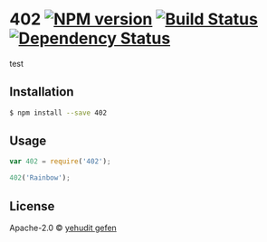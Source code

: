 # 402 [![NPM version][npm-image]][npm-url] [![Build Status][travis-image]][travis-url] [![Dependency Status][daviddm-image]][daviddm-url]
> 
test
## Installation

```sh
$ npm install --save 402
```

## Usage

```js
var 402 = require('402');

402('Rainbow');
```
## License

Apache-2.0 © [yehudit gefen]()


[npm-image]: https://badge.fury.io/js/402.svg
[npm-url]: https://npmjs.org/package/402
[travis-image]: https://travis-ci.org//402.svg?branch=master
[travis-url]: https://travis-ci.org//402
[daviddm-image]: https://david-dm.org//402.svg?theme=shields.io
[daviddm-url]: https://david-dm.org//402
